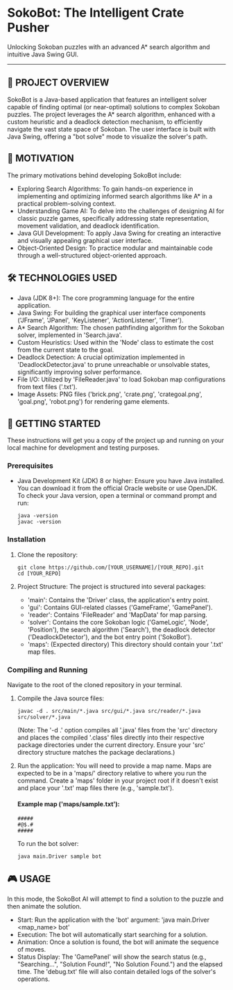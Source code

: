 SokoBot: The Intelligent Crate Pusher
======================================
Unlocking Sokoban puzzles with an advanced A* search algorithm and intuitive Java Swing GUI.

--------------------------------------------------------------------------------

🌟 PROJECT OVERVIEW
------------------

SokoBot is a Java-based application that features an intelligent solver capable of finding optimal (or near-optimal) solutions to complex Sokoban puzzles. The project leverages the A* search algorithm, enhanced with a custom heuristic and a deadlock detection mechanism, to efficiently navigate the vast state space of Sokoban. The user interface is built with Java Swing, offering a "bot solve" mode to visualize the solver's path.


🎯 MOTIVATION
------------

The primary motivations behind developing SokoBot include:

  * Exploring Search Algorithms: To gain hands-on experience in implementing and optimizing informed search algorithms like A* in a practical problem-solving context.
  * Understanding Game AI: To delve into the challenges of designing AI for classic puzzle games, specifically addressing state representation, movement validation, and deadlock identification.
  * Java GUI Development: To apply Java Swing for creating an interactive and visually appealing graphical user interface.
  * Object-Oriented Design: To practice modular and maintainable code through a well-structured object-oriented approach.


🛠️ TECHNOLOGIES USED
-------------------

  * Java (JDK 8+): The core programming language for the entire application.
  * Java Swing: For building the graphical user interface components ('JFrame', 'JPanel', 'KeyListener', 'ActionListener', 'Timer').
  * A* Search Algorithm: The chosen pathfinding algorithm for the Sokoban solver, implemented in 'Search.java'.
  * Custom Heuristics: Used within the 'Node' class to estimate the cost from the current state to the goal.
  * Deadlock Detection: A crucial optimization implemented in 'DeadlockDetector.java' to prune unreachable or unsolvable states, significantly improving solver performance.
  * File I/O: Utilized by 'FileReader.java' to load Sokoban map configurations from text files ('.txt').
  * Image Assets: PNG files ('brick.png', 'crate.png', 'crategoal.png', 'goal.png', 'robot.png') for rendering game elements.


🚀 GETTING STARTED
-----------------

These instructions will get you a copy of the project up and running on your local machine for development and testing purposes.

### Prerequisites

  * Java Development Kit (JDK) 8 or higher:
    Ensure you have Java installed. You can download it from the official Oracle website or use OpenJDK.
    To check your Java version, open a terminal or command prompt and run:

        java -version
        javac -version

### Installation

1.  Clone the repository:

        git clone https://github.com/[YOUR_USERNAME]/[YOUR_REPO].git
        cd [YOUR_REPO]

2.  Project Structure:
    The project is structured into several packages:

      * 'main': Contains the 'Driver' class, the application's entry point.
      * 'gui': Contains GUI-related classes ('GameFrame', 'GamePanel').
      * 'reader': Contains 'FileReader' and 'MapData' for map parsing.
      * 'solver': Contains the core Sokoban logic ('GameLogic', 'Node', 'Position'), the search algorithm ('Search'), the deadlock detector ('DeadlockDetector'), and the bot entry point ('SokoBot').
      * 'maps': (Expected directory) This directory should contain your '.txt' map files.

### Compiling and Running

Navigate to the root of the cloned repository in your terminal.

1.  Compile the Java source files:

        javac -d . src/main/*.java src/gui/*.java src/reader/*.java src/solver/*.java

    (Note: The '-d .' option compiles all '.java' files from the 'src' directory and places the compiled '.class' files directly into their respective package directories under the current directory. Ensure your 'src' directory structure matches the package declarations.)

2.  Run the application:
    You will need to provide a map name. Maps are expected to be in a 'maps/' directory relative to where you run the command. Create a 'maps' folder in your project root if it doesn't exist and place your '.txt' map files there (e.g., 'sample.txt').

    #### Example map ('maps/sample.txt'):

        #####
        #@$.#
        #####

    To run the bot solver:

        java main.Driver sample bot


🎮 USAGE
-------

In this mode, the SokoBot AI will attempt to find a solution to the puzzle and then animate the solution.

  * Start: Run the application with the 'bot' argument: 'java main.Driver <map_name> bot'
  * Execution: The bot will automatically start searching for a solution.
  * Animation: Once a solution is found, the bot will animate the sequence of moves.
  * Status Display: The 'GamePanel' will show the search status (e.g., "Searching...", "Solution Found!", "No Solution Found.") and the elapsed time. The 'debug.txt' file will also contain detailed logs of the solver's operations.
